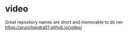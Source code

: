 # video
Great repository names are short and memorable to do ner
https://arunchandra01.github.io/video/
